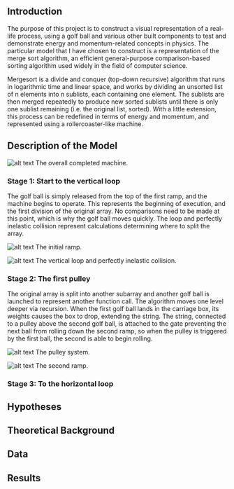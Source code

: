## Introduction
The purpose of this project is to construct a visual representation of a real-life process, using a golf ball and various other built components to test and demonstrate energy and momentum-related concepts in physics. The particular model that I have chosen to construct is a representation of the merge sort algorithm, an efficient general-purpose comparison-based sorting algorithm used widely in the field of computer science.

Mergesort is a divide and conquer (top-down recursive) algorithm that runs in logarithmic time and linear space, and works by dividing an unsorted list of n elements into n sublists, each containing one element. The sublists are then merged repeatedly to produce new sorted sublists until there is only one sublist remaining (i.e. the original list, sorted). With a little extension, this process can be redefined in terms of energy and momentum, and represented using a rollercoaster-like machine.

## Description of the Model
![alt text](https://i.imgur.com/9RHOhLh.jpg "The completed machine")
The overall completed machine.

### Stage 1: Start to the vertical loop
The golf ball is simply released from the top of the first ramp, and the machine begins to operate. This represents the beginning of execution, and the first division of the original array. No comparisons need to be made at this point, which is why the golf ball moves quickly. The loop and perfectly inelastic collision represent calculations determining where to split the array.

![alt text](https://i.imgur.com/zFKh3wk.jpg "Stage 1A")
The initial ramp.

![alt text](https://i.imgur.com/6k1nynV.jpg "Stage 1B")
The vertical loop and perfectly inelastic collision.

### Stage 2: The first pulley
The original array is split into another subarray and another golf ball is launched to represent another function call. The algorithm moves one level deeper via recursion. When the first golf ball lands in the carriage box, its weights causes the box to drop, extending the string. The string, connected to a pulley above the second golf ball, is attached to the gate preventing the next ball from rolling down the second ramp, so when the pulley is triggered by the first ball, the second is able to begin rolling.

![alt text](https://i.imgur.com/EZ2zb3n.jpg "Stage 2.1")
The pulley system.

![alt text](https://i.imgur.com/Xh6Yzz4.jpg "Stage 2.2")
The second ramp.

### Stage 3: To the horizontal loop


## Hypotheses


## Theoretical Background


## Data


## Results
